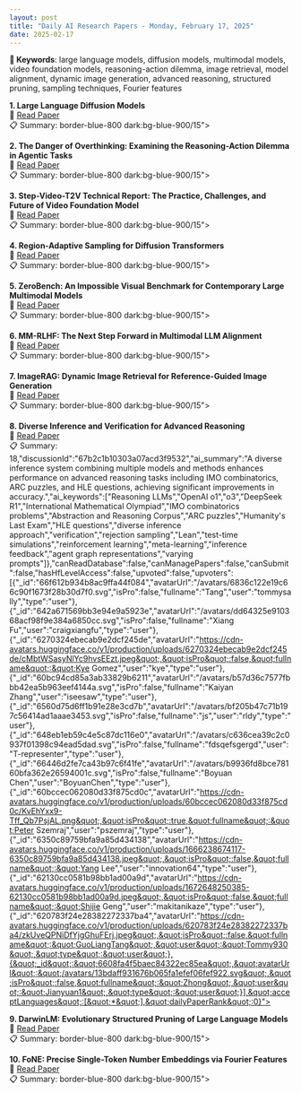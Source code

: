 ```yaml
---
layout: post
title: "Daily AI Research Papers - Monday, February 17, 2025"
date: 2025-02-17
---
```


**🔑 Keywords**: large language models, diffusion models, multimodal models, video foundation models, reasoning-action dilemma, image retrieval, model alignment, dynamic image generation, advanced reasoning, structured pruning, sampling techniques, Fourier features

**1. Large Language Diffusion Models**  
🔗 [Read Paper](https://huggingface.co/papers/2502.09992)  
📋 Summary: border-blue-800 dark:bg-blue-900/15">

**2. The Danger of Overthinking: Examining the Reasoning-Action Dilemma in
  Agentic Tasks**  
🔗 [Read Paper](https://huggingface.co/papers/2502.08235)  
📋 Summary: border-blue-800 dark:bg-blue-900/15">

**3. Step-Video-T2V Technical Report: The Practice, Challenges, and Future of
  Video Foundation Model**  
🔗 [Read Paper](https://huggingface.co/papers/2502.10248)  
📋 Summary: border-blue-800 dark:bg-blue-900/15">

**4. Region-Adaptive Sampling for Diffusion Transformers**  
🔗 [Read Paper](https://huggingface.co/papers/2502.10389)  
📋 Summary: border-blue-800 dark:bg-blue-900/15">

**5. ZeroBench: An Impossible Visual Benchmark for Contemporary Large
  Multimodal Models**  
🔗 [Read Paper](https://huggingface.co/papers/2502.09696)  
📋 Summary: border-blue-800 dark:bg-blue-900/15">

**6. MM-RLHF: The Next Step Forward in Multimodal LLM Alignment**  
🔗 [Read Paper](https://huggingface.co/papers/2502.10391)  
📋 Summary: border-blue-800 dark:bg-blue-900/15">

**7. ImageRAG: Dynamic Image Retrieval for Reference-Guided Image Generation**  
🔗 [Read Paper](https://huggingface.co/papers/2502.09411)  
📋 Summary: border-blue-800 dark:bg-blue-900/15">

**8. Diverse Inference and Verification for Advanced Reasoning**  
🔗 [Read Paper](https://huggingface.co/papers/2502.09955)  
📋 Summary: 18,&quot;discussionId&quot;:&quot;67b2c1b10303a07acd3f9532&quot;,&quot;ai_summary&quot;:&quot;A diverse inference system combining multiple models and methods enhances performance on advanced reasoning tasks including IMO combinatorics, ARC puzzles, and HLE questions, achieving significant improvements in accuracy.&quot;,&quot;ai_keywords&quot;:[&quot;Reasoning LLMs&quot;,&quot;OpenAI o1&quot;,&quot;o3&quot;,&quot;DeepSeek R1&quot;,&quot;International Mathematical Olympiad&quot;,&quot;IMO combinatorics problems&quot;,&quot;Abstraction and Reasoning Corpus&quot;,&quot;ARC puzzles&quot;,&quot;Humanity's Last Exam&quot;,&quot;HLE questions&quot;,&quot;diverse inference approach&quot;,&quot;verification&quot;,&quot;rejection sampling&quot;,&quot;Lean&quot;,&quot;test-time simulations&quot;,&quot;reinforcement learning&quot;,&quot;meta-learning&quot;,&quot;inference feedback&quot;,&quot;agent graph representations&quot;,&quot;varying prompts&quot;]},&quot;canReadDatabase&quot;:false,&quot;canManagePapers&quot;:false,&quot;canSubmit&quot;:false,&quot;hasHfLevelAccess&quot;:false,&quot;upvoted&quot;:false,&quot;upvoters&quot;:[{&quot;_id&quot;:&quot;66f612b934b8ac9ffa44f084&quot;,&quot;avatarUrl&quot;:&quot;/avatars/6836c122e19c66c90f1673f28b30d7f0.svg&quot;,&quot;isPro&quot;:false,&quot;fullname&quot;:&quot;Tang&quot;,&quot;user&quot;:&quot;tommysally&quot;,&quot;type&quot;:&quot;user&quot;},{&quot;_id&quot;:&quot;642a671569bb3e94e9a5923e&quot;,&quot;avatarUrl&quot;:&quot;/avatars/dd64325e910368acf98f9e384a6850cc.svg&quot;,&quot;isPro&quot;:false,&quot;fullname&quot;:&quot;Xiang Fu&quot;,&quot;user&quot;:&quot;craigxiangfu&quot;,&quot;type&quot;:&quot;user&quot;},{&quot;_id&quot;:&quot;6270324ebecab9e2dcf245de&quot;,&quot;avatarUrl&quot;:&quot;https://cdn-avatars.huggingface.co/v1/production/uploads/6270324ebecab9e2dcf245de/cMbtWSasyNlYc9hvsEEzt.jpeg&quot;,&quot;isPro&quot;:false,&quot;fullname&quot;:&quot;Kye Gomez&quot;,&quot;user&quot;:&quot;kye&quot;,&quot;type&quot;:&quot;user&quot;},{&quot;_id&quot;:&quot;60bc94cd85a3ab33829b6211&quot;,&quot;avatarUrl&quot;:&quot;/avatars/b57d36c7577fbbb42ea5b963eef4144a.svg&quot;,&quot;isPro&quot;:false,&quot;fullname&quot;:&quot;Kaiyan Zhang&quot;,&quot;user&quot;:&quot;iseesaw&quot;,&quot;type&quot;:&quot;user&quot;},{&quot;_id&quot;:&quot;6560d75d6ff1b91e28e3cd7b&quot;,&quot;avatarUrl&quot;:&quot;/avatars/bf205b47c71b197c56414ad1aaae3453.svg&quot;,&quot;isPro&quot;:false,&quot;fullname&quot;:&quot;js&quot;,&quot;user&quot;:&quot;rldy&quot;,&quot;type&quot;:&quot;user&quot;},{&quot;_id&quot;:&quot;648eb1eb59c4e5c87dc116e0&quot;,&quot;avatarUrl&quot;:&quot;/avatars/c636cea39c2c0937f01398c94ead5dad.svg&quot;,&quot;isPro&quot;:false,&quot;fullname&quot;:&quot;fdsqefsgergd&quot;,&quot;user&quot;:&quot;T-representer&quot;,&quot;type&quot;:&quot;user&quot;},{&quot;_id&quot;:&quot;66446d2fe7ca43b97c6f41fe&quot;,&quot;avatarUrl&quot;:&quot;/avatars/b9936fd8bce78160bfa362e26594001c.svg&quot;,&quot;isPro&quot;:false,&quot;fullname&quot;:&quot;Boyuan Chen&quot;,&quot;user&quot;:&quot;BoyuanChen&quot;,&quot;type&quot;:&quot;user&quot;},{&quot;_id&quot;:&quot;60bccec062080d33f875cd0c&quot;,&quot;avatarUrl&quot;:&quot;https://cdn-avatars.huggingface.co/v1/production/uploads/60bccec062080d33f875cd0c/KvEhYxx9-Tff_Qb7PsjAL.png&quot;,&quot;isPro&quot;:true,&quot;fullname&quot;:&quot;Peter Szemraj&quot;,&quot;user&quot;:&quot;pszemraj&quot;,&quot;type&quot;:&quot;user&quot;},{&quot;_id&quot;:&quot;6350c89759bfa9a85d434138&quot;,&quot;avatarUrl&quot;:&quot;https://cdn-avatars.huggingface.co/v1/production/uploads/1666238674117-6350c89759bfa9a85d434138.jpeg&quot;,&quot;isPro&quot;:false,&quot;fullname&quot;:&quot;Yang Lee&quot;,&quot;user&quot;:&quot;innovation64&quot;,&quot;type&quot;:&quot;user&quot;},{&quot;_id&quot;:&quot;62130cc0581b98bb1ad00a9d&quot;,&quot;avatarUrl&quot;:&quot;https://cdn-avatars.huggingface.co/v1/production/uploads/1672648250385-62130cc0581b98bb1ad00a9d.jpeg&quot;,&quot;isPro&quot;:false,&quot;fullname&quot;:&quot;Shijie Geng&quot;,&quot;user&quot;:&quot;makitanikaze&quot;,&quot;type&quot;:&quot;user&quot;},{&quot;_id&quot;:&quot;620783f24e28382272337ba4&quot;,&quot;avatarUrl&quot;:&quot;https://cdn-avatars.huggingface.co/v1/production/uploads/620783f24e28382272337ba4/zkUveQPNiDfYjgGhuFErj.jpeg&quot;,&quot;isPro&quot;:false,&quot;fullname&quot;:&quot;GuoLiangTang&quot;,&quot;user&quot;:&quot;Tommy930&quot;,&quot;type&quot;:&quot;user&quot;},{&quot;_id&quot;:&quot;6608fa4f5baec84322ec85ea&quot;,&quot;avatarUrl&quot;:&quot;/avatars/13bdaff931676b065fa1efef06fef922.svg&quot;,&quot;isPro&quot;:false,&quot;fullname&quot;:&quot;Zhong&quot;,&quot;user&quot;:&quot;Jianyuan1&quot;,&quot;type&quot;:&quot;user&quot;}],&quot;acceptLanguages&quot;:[&quot;*&quot;],&quot;dailyPaperRank&quot;:0}">

**9. DarwinLM: Evolutionary Structured Pruning of Large Language Models**  
🔗 [Read Paper](https://huggingface.co/papers/2502.07780)  
📋 Summary: border-blue-800 dark:bg-blue-900/15">

**10. FoNE: Precise Single-Token Number Embeddings via Fourier Features**  
🔗 [Read Paper](https://huggingface.co/papers/2502.09741)  
📋 Summary: border-blue-800 dark:bg-blue-900/15">
